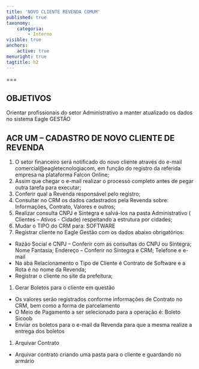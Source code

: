 ```yaml
---
title: 'NOVO CLIENTE REVENDA COMUM'
published: true
taxonomy:
    categoria:
        - Interno
visible: true
anchors:
    active: true
menuright: true
tagtitle: h2
---
```


===

## OBJETIVOS
Orientar profissionais do setor Administrativo a manter atualizado os dados no sistema Eagle GESTÃO

## ACR UM – CADASTRO DE NOVO CLIENTE DE REVENDA
1. O setor financeiro será notificado do novo cliente através do e-mail comercial@eagletecnologiacom, em função do registro da referida empresa na plataforma Falcon Online;
1. Assim que chegar o e-mail realizar o processo completo antes de pegar outra tarefa para executar;
1. Conferir qual a Revenda responsável pelo registro;
1. Consultar no CRM os dados cadastrados pela Revenda sobre: Informações, Contrato, Valores e outros;
1. Realizar consulta CNPJ e Sintegra e salvá-los na pasta Administrativo ( Clientes – Ativos - Cidade) respeitando a estrutura por cidades;
1. Mudar o TIPO do CRM para: SOFTWARE
1. Registrar cliente no Eagle Gestão com os dados abaixo obrigatórios:
- Razão Social e CNPJ – Conferir com as consultas do CNPJ ou Sintegra; Nome Fantasia; Endereço – Conferir no Sintegra e CRM; Telefone e e-mail
- Na aba Relacionamento o Tipo de Cliente é Contrato de Software e a Rota é no nome da Revenda;
- Registrar o cliente no site da prefeitura;
1. Gerar Boletos para o cliente em questão
- Os valores serão registrados conforme informações de Contrato no CRM, bem como a forma de parcelamento
- O Meio de Pagamento a ser selecionado para a operação é: Boleto Sicoob
- Enviar os boletos para o e-mail da Revenda para que a mesma realize a entrega dos boletos
1. Arquivar Contrato
- Arquivar contrato criando uma pasta para o cliente e guardando no armário